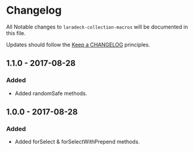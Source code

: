 # Changelog

All Notable changes to `laradeck-collection-macros` will be documented in this file.

Updates should follow the [Keep a CHANGELOG](http://keepachangelog.com/) principles.

## 1.1.0 - 2017-08-28

### Added
- Added randomSafe methods.

## 1.0.0 - 2017-08-28

### Added
- Added forSelect & forSelectWithPrepend methods.